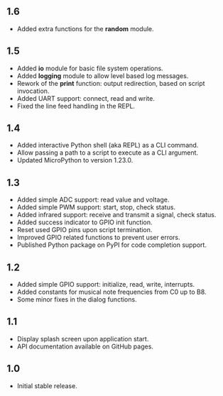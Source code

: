 ## 1.6

* Added extra functions for the **random** module.

## 1.5

* Added **io** module for basic file system operations.
* Added **logging** module to allow level based log messages.
* Rework of the **print** function: output redirection, based on script invocation.
* Added UART support: connect, read and write.
* Fixed the line feed handling in the REPL.

## 1.4

* Added interactive Python shell (aka REPL) as a CLI command.
* Allow passing a path to a script to execute as a CLI argument.
* Updated MicroPython to version 1.23.0.

## 1.3

* Added simple ADC support: read value and voltage.
* Added simple PWM support: start, stop, check status.
* Added infrared support: receive and transmit a signal, check status.
* Added success indicator to GPIO init function.
* Reset used GPIO pins upon script termination.
* Improved GPIO related functions to prevent user errors.
* Published Python package on PyPI for code completion support.

## 1.2

* Added simple GPIO support: initialize, read, write, interrupts.
* Added constants for musical note frequencies from C0 up to B8.
* Some minor fixes in the dialog functions.

## 1.1

* Display splash screen upon application start.
* API documentation available on GitHub pages.

## 1.0

* Initial stable release.

